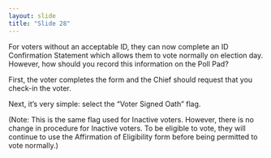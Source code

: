 ```yaml
---
layout: slide
title: "Slide 28"
---
```


For voters without an acceptable ID, they can now complete an ID Confirmation Statement which allows them to vote normally on election day. However, how should you record this information on the Poll Pad?

First, the voter completes the form and the Chief should request that you check-in the voter.

Next, it’s very simple: select the “Voter Signed Oath” flag.

(Note: This is the same flag used for Inactive voters. However, there is no change in procedure for Inactive voters. To be eligible to vote, they will continue to use the Affirmation of Eligibility form before being permitted to vote normally.)